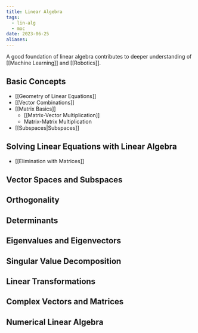 ```yaml
---
title: Linear Algebra
tags:
  - lin-alg
  - moc
date: 2023-06-25
aliases:
---
```


A good foundation of linear algebra contributes to deeper understanding of [[Machine Learning]] and [[Robotics]].

## Basic Concepts
- [[Geometry of Linear Equations]]
- [[Vector Combinations]]
- [[Matrix Basics]]
	- [[Matrix-Vector Multiplication]]
	- Matrix-Matrix Multiplication
- [[Subspaces|Subspaces]]

## Solving Linear Equations with Linear Algebra
- [[Elimination with Matrices]]

## Vector Spaces and Subspaces


## Orthogonality


## Determinants


## Eigenvalues and Eigenvectors


## Singular Value Decomposition


## Linear Transformations


## Complex Vectors and Matrices


## Numerical Linear Algebra